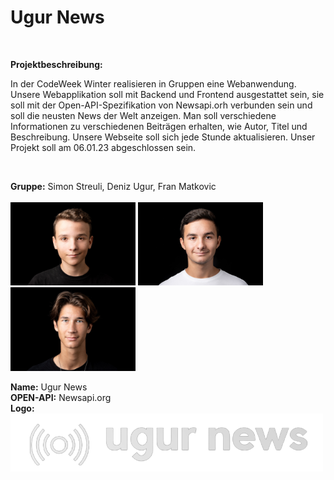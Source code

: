 # Ugur News

<br>

**Projektbeschreibung:**

In der CodeWeek Winter realisieren in Gruppen eine Webanwendung. Unsere Webapplikation soll mit Backend und Frontend ausgestattet sein, sie soll mit der Open-API-Spezifikation von Newsapi.orh verbunden sein und soll die neusten News der Welt anzeigen. Man soll verschiedene Informationen zu verschiedenen Beiträgen erhalten, wie Autor, Titel und Beschreibung. Unsere Webseite soll sich jede Stunde aktualisieren. Unser Projekt soll am 06.01.23 abgeschlossen sein.

<br>

**Gruppe:** Simon Streuli, Deniz Ugur, Fran Matkovic <br>
<br>
<img src="images/streuli.jpg" alt="drawing" width="200"/> <img src="images/Efe.jpg" alt="drawing" width="200"/> <img src="images/fran.jpg" alt="drawing" width="200"/>
<br>

**Name:** Ugur News<br>
**OPEN-API:** Newsapi.org<br>
**Logo:**<br>
<img src="images/logo2.png" alt="Logo" width="500"/>
